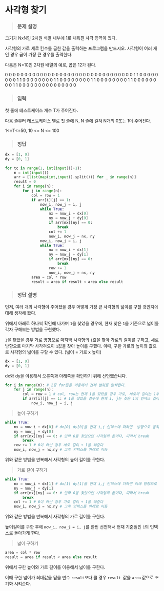 # 사각형 찾기

> ### 문제 설명

크기가 NxN인 2차원 배열 내부에 1로 채워진 사각 영역이 있다.

사각형의 가로 세로 칸수를 곱한 값을 출력하는 프로그램을 만드시오. 사각형이 여러 개인 경우 곱이 가장 큰 경우를 출력한다.

다음은 N=10인 2차원 배열의 예로, 곱은 12가 된다.

0 0 0 0 0 0 0 0 0 0 
0 0 0 0 0 0 0 0 0 0 
0 0 0 0 0 0 0 0 0 0 
0 0 0 1 1 0 0 0 0 0 
0 0 0 1 1 0 0 0 0 0 
0 0 0 1 1 0 0 0 0 0 
0 0 0 1 1 0 0 0 0 0 
0 0 0 1 1 0 0 0 0 0 
0 0 0 1 1 0 0 0 0 0 
0 0 0 0 0 0 0 0 0 0



> ###  입력

첫 줄에 테스트케이스 개수 T가 주어진다.

다음 줄부터 테스트케이스 별로 첫 줄에 N, N 줄에 걸쳐 N개의 0또는 1이 주어진다.

 1<=T<=50, 10 <= N <= 100



> ### 정답

```python
dx = [1, 0]
dy = [0, 1]
 
for tc in range(1, int(input())+1):
    n = int(input())
    arr = [list(map(int,input().split())) for _ in range(n)]
    result = 0
    for i in range(n):
        for j in range(n):
            col = row = 1
            if arr[i][j] == 1:
                now_i, now_j = i, j
                while True:
                    nx = now_i + dx[0]
                    ny = now_j + dy[0]
                    if arr[nx][ny] == 0:
                        break
                    col += 1
                    now_i, now_j = nx, ny
                now_i, now_j = i, j
                while True:
                    nx = now_i + dx[1]
                    ny = now_j + dy[1]
                    if arr[nx][ny] == 0:
                        break
                    row += 1
                    now_i, now_j = nx, ny
            area = col * row
			result = area if result < area else result
```



> ### 정답 설명

먼저, 여러 개의 사각형이 주어졌을 경우 어떻게 가장 큰 사각형의 넓이를 구할 것인지에 대해 생각해 봤다. 

위에서 아래로 하나씩 확인해 나가며 `1`을 찾았을 경우에, 현재 찾은 `1`을 기준으로 넓이를 각자 구해보는 방법을 구현했다.

`1`을 찾았을 경우 가로 방향으로 마지막 사각형의 `1`값을 찾아 가로의 길이를 구하고, 세로 방향으로 마지막 사각혀으이 `1`값을 찾아 높이를 구했다. 이때, 구한 가로와 높이의 값으로 사각형의 넓이를 구할 수 있다. (넓이 = 가로 x 높이)



```python
dx = [1, 0]
dy = [0, 1]
```

dx와 dy을 이용해서 오른쪽과 아래쪽을 확인하기 위해 선언했습니다.



```python
for i in range(n): # 2중 for문을 이용해서 전체 범위를 탐색한다.
    for j in range(n):
        col = row = 1 # col, row는 현재 1을 찾았을 경우 가로, 세로의 길이는 1부터 시작을 시킨다.
        if arr[i][j] == 1: # 1을 찾았을 경우에 현재 i, j는 찾은 1의 인덱스 값이므로 now_i, now_j에 넣는다.
            now_i, now_j = i, j
```



> 높이 구하기

```python
while True:
    nx = now_i + dx[0] # dx[0] dy[0]을 현재 i,j 인덱스에 더하면  방향으로 움직인다.
    ny = now_j + dy[0]
    if arr[nx][ny] == 0: # 만약 0을 찾았으면 사각형의 끝이다, 따라서 break
        break
    row += 1 # 0이 아닌 경우 세로 길이 + 1을 해준다
    now_i, now_j = nx,ny # 그후 인덱스를 아래로 이동
```

위와 같은 방법을 반복해서 사각형의 높이 길이를 구한다.



> 가로 길이 구하기

```python
while True:
    nx = now_i + dx[1] # dx[1] dy[1]을 현재 i,j 인덱스에 더하면 아래 방향으로 움직인다.
    ny = now_j + dy[1]
    if arr[nx][ny] == 0: # 만약 0을 찾았으면 사각형의 끝이다, 따라서 break
        break
    col += 1 # 0이 아닌 경우 가로 길이 + 1을 해준다
    now_i, now_j = nx,ny # 그후 인덱스를 아래로 이동
```

위와 같은 방법을 반복해서 사각형의 가로 길이를 구한다.

높이길이를 구한 후에 `now_i, now_j = i, j`를 한번 선언해서 현재 기준점인 `1`의 인덱스로 돌아가게 한다.



> 넓이 구하기

```python
area = col * row
result = area if result < area else result
```

위에서 구한 높이와 가로 길이를 이용해서 넓이를 구한다.

이때 구한 넓이가 최대값을 담을 변수 `result`보다 클 경우 `result `값을 `area` 값으로 초기화 시켜준다.